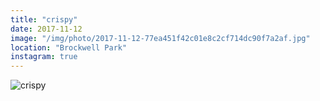 ```yaml
---
title: "crispy"
date: 2017-11-12
image: "/img/photo/2017-11-12-77ea451f42c01e8c2cf714dc90f7a2af.jpg"
location: "Brockwell Park"
instagram: true
---
```


![crispy](/img/photo/2017-11-12-77ea451f42c01e8c2cf714dc90f7a2af.jpg)
